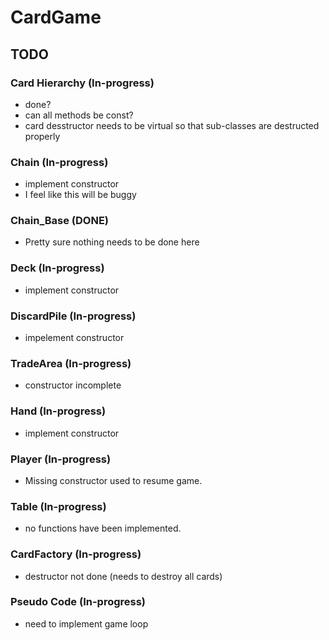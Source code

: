 # CardGame

## TODO

### Card Hierarchy (In-progress)
- done?
- can all methods be const?
- card desstructor needs to be virtual so that sub-classes are destructed properly

### Chain (In-progress)
- implement constructor
- I feel like this will be buggy

### Chain_Base (DONE)
- Pretty sure nothing needs to be done here

### Deck (In-progress)
- implement constructor

### DiscardPile (In-progress)
- impelement constructor

### TradeArea (In-progress)
- constructor incomplete

### Hand (In-progress)
- implement constructor

### Player (In-progress)
- Missing constructor used to resume game.

### Table (In-progress)
- no functions have been implemented.

### CardFactory (In-progress)
- destructor not done (needs to destroy all cards)

### Pseudo Code (In-progress)
- need to implement game loop
